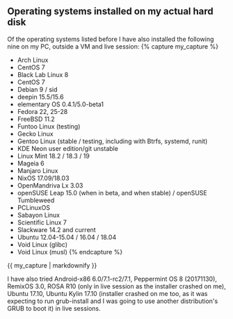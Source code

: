 ## Operating systems installed on my actual hard disk
Of the operating systems listed before I have also installed the following nine on my PC, outside a VM and live session:
{% capture my_capture %}
* Arch Linux
* CentOS 7
* Black Lab Linux 8
* CentOS 7
* Debian 9 / sid
* deepin 15.5/15.6
* elementary OS 0.4.1/5.0-beta1
* Fedora 22, 25-28
* FreeBSD 11.2
* Funtoo Linux (testing)
* Gecko Linux
* Gentoo Linux (stable / testing, including with Btrfs, systemd, runit)
* KDE Neon user edition/git unstable
* Linux Mint 18.2 / 18.3 / 19
* Mageia 6
* Manjaro Linux
* NixOS 17.09/18.03
* OpenMandriva Lx 3.03
* openSUSE Leap 15.0 (when in beta, and when stable) / openSUSE Tumbleweed
* PCLinuxOS
* Sabayon Linux
* Scientific Linux 7
* Slackware 14.2 and current
* Ubuntu 12.04-15.04 / 16.04 / 18.04
* Void Linux (glibc)
* Void Linux (musl)
{% endcapture %}
<div class="div-col columns column-count column-count-3" style="-moz-column-count: 3; -webkit-column-count: 3; column-count: 3;">
{{ my_capture | markdownify }}
</div>

I have also tried Android-x86 6.0/7.1-rc2/7.1, Peppermint OS 8 (20171130), RemixOS 3.0, ROSA R10 (only in live session as the installer crashed on me), Ubuntu 17.10, Ubuntu Kylin 17.10 (installer crashed on me too, as it was expecting to run grub-install and I was going to use another distribution's GRUB to boot it) in live sessions.

